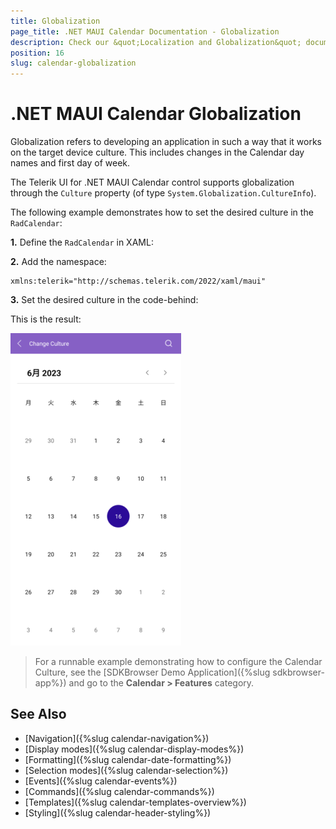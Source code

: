 ```yaml
---
title: Globalization
page_title: .NET MAUI Calendar Documentation - Globalization
description: Check our &quot;Localization and Globalization&quot; documentation article for Telerik Calendar for .NET MAUI
position: 16
slug: calendar-globalization
---
```


# .NET MAUI Calendar Globalization

Globalization refers to developing an application in such a way that it works on the target device culture. This includes changes in the Calendar day names and first day of week.

The Telerik UI for .NET MAUI Calendar control supports globalization through the `Culture` property (of type `System.Globalization.CultureInfo`).

The following example demonstrates how to set the desired culture in the `RadCalendar`:

**1.** Define the `RadCalendar` in XAML:

<snippet id='calendar-culture'/>

**2.** Add the namespace:

```XAML
xmlns:telerik="http://schemas.telerik.com/2022/xaml/maui"
```

**3.** Set the desired culture in the code-behind:

<snippet id='calendar-setting-culture'/>

This is the result:

![.NET MAUI Calendar Globalization](images/calendar-globalization.png)

> For a runnable example demonstrating how to configure the Calendar Culture, see the [SDKBrowser Demo Application]({%slug sdkbrowser-app%}) and go to the **Calendar > Features** category.

## See Also

- [Navigation]({%slug calendar-navigation%})
- [Display modes]({%slug calendar-display-modes%})
- [Formatting]({%slug calendar-date-formatting%})
- [Selection modes]({%slug calendar-selection%}) 
- [Events]({%slug calendar-events%})
- [Commands]({%slug calendar-commands%})
- [Templates]({%slug calendar-templates-overview%})
- [Styling]({%slug calendar-header-styling%})